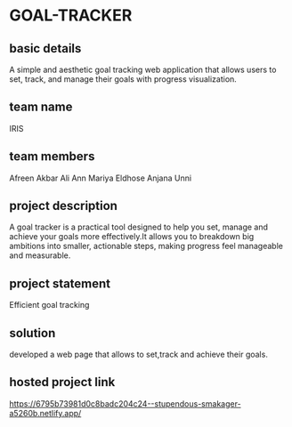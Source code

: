 # GOAL-TRACKER
## basic details
A simple and aesthetic goal tracking web application that allows users to set, track, and manage their goals with progress visualization.
## team name 
IRIS
## team members
Afreen Akbar Ali
Ann Mariya Eldhose
Anjana Unni
## project description 
A goal tracker is a practical tool designed to help you set, manage and achieve your goals more effectively.It allows you to breakdown big ambitions into smaller, actionable steps, making progress feel manageable and measurable.
## project statement 
Efficient goal tracking
## solution 
developed a web page that allows to set,track and achieve their goals.
## hosted project link
https://6795b73981d0c8badc204c24--stupendous-smakager-a5260b.netlify.app/
